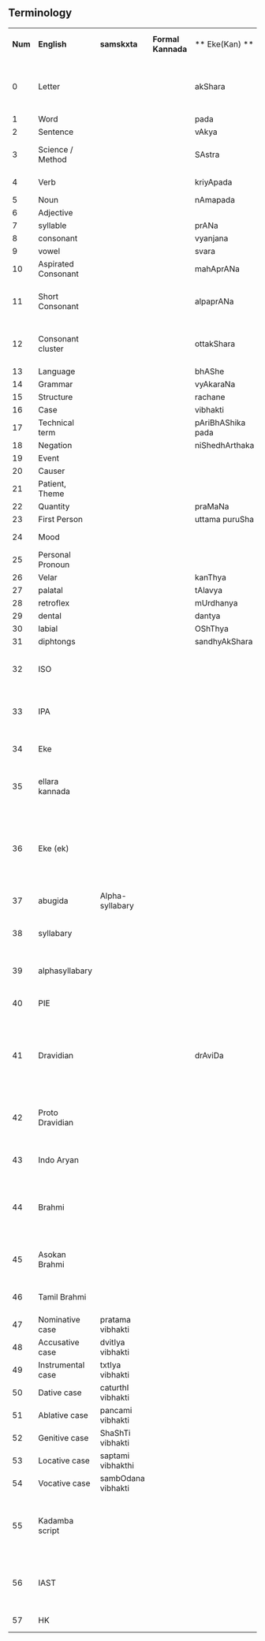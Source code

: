 ## Terminology

|         |               |       |       |       |       |  |    |
|---------|---------------|-------|-------|-------|-------|---|---|
| **Num** | **English** | **samskxta** | **Formal Kannada**  | ** Eke(Kan) ** | ** ellara kannaDa ** | ** Eke(ek)** | Notes |
| 0       | Letter      |   |  | akShara  |  | barige | could mean writing, sometimes akSara is used. |
| 1       | Word        |   | | pada     |     | pada     | |
| 2       | Sentence        |  |    | vAkya     |     | sollu     | Like "saying" |
| 3       | Science / Method |  | | SAstra  |         | arime | ari means to know in kannaDa |
| 4       | Verb        | | | kriyApada |  | esakapada | action word - like throwing |
| 5       | Noun        | | | nAmapada |  | hesarupada | |
| 6       | Adjective   | | |          |  | paricepada | |
| 7       | syllable    | | | prANa    |  | uli | |
| 8       | consonant   | | | vyanjana |  | taDeyuli | |
| 9       | vowel       | | | svara    |  | tereyuli | |
| 10      | Aspirated Consonant | | | mahAprANa | | ottuli | [^52] |
| 11      | Short Consonant     | | | alpaprANa | | kiriduli | Not aspirated, may or may not be voiced [^53] [^54]|
| 12      | Consonant cluster | | | ottakShara | | ottakSara | Also called Compound character [^56] |
| 13 | Language |  | | bhAShe | | nuDi  | | 
| 14 | Grammar | | | vyAkaraNa | | sollarime | |
| 15 | Structure | | | rachane   | | iTTaLa | |
| 16 | Case | | | vibhakti | | | |
| 17 | Technical term | | | pAriBhAShika pada | | arimeya pada | |
| 18 | Negation | | | niShedhArthaka | | allageLeta | |
| 19 | Event | | | | | Aguha | |
| 20 | Causer | | | | | Agisuga  | |
| 21 | Patient, Theme | | | | | Aguga | |
| 22 | Quantity | | | praMaNa| | aLavi | | 
| 23 | First Person | | | uttama puruSha | | ADuga | |
| 24 | Mood | | | | | ADugana niluvu | |
| 25 | Personal Pronoun | | | | | ADupada | | 
| 26 | Velar | | | kanThya | | | [^42] [^16]|
| 27 | palatal | | | tAlavya | | | [^41] [^16] |
| 28 | retroflex | | | mUrdhanya | | | [^40] [^16] |
| 29 | dental | | | dantya | | | [^38] [^16] |
| 30 | labial | | | OShThya | | | [^37] [^16] |
| 31 | diphtongs | | | sandhyAkShara | | | [^49] [^16]|
| 32 | ISO | | | | | | The ISO 15919 standard [^50] |
| 33 | IPA | | | | | | International Phonetic Alphabet [^10]|
| 34 | Eke | | | | | | Eke transliteration scheme, as is.|
| 35 | ellara kannada | | | | | | A linguistic movement created by DNS Bhat [^2] |
| 36 | Eke (ek) | | | | | | Eke transliteration using ellara kannaDa simplifications i.e. drop the h when appropriate |
| 37 | abugida | Alpha-syllabary | | | akShara | | akSara/barige | [^24]|
| 38 | syllabary | | | | | | Scripts that use symbols for syllables [^36]|
| 39 | alphasyllabary | | | | | | Same as abugida or akSara |
| 40 | PIE | | | | | | Proto Indo European [^35] |
| 41 | Dravidian | | | drAviDa | | drAviDa | A term with a lot of baggage, usually indicates a language family [^19] |
| 42 | Proto Dravidian | | | | | | A reconstructed proto language [^20]|
| 43 | Indo Aryan | | | | | | Indo Aryan Languages [^51] |
| 44 | Brahmi | | | | | | The script to which most Indic scripts trace their lineage from [^12]|
| 45 | Asokan Brahmi | | | | | | The variant of brAhmi used in aSokan edicts |
| 46 | Tamil Brahmi | | | | | | The variant of brAhmi used for old tamiZ |
| 47 | Nominative case | pratama vibhakti | | | | | Case 1 |
| 48 | Accusative case | dvitIya vibhakti| | | | | Case 2 |
| 49 | Instrumental case | txtIya vibhakti | | | | | Case 3 |
| 50 | Dative case | caturthI vibhakti | | | | | Case 4 |
| 51 | Ablative case | pancami vibhakti | | | | | Case 5 |
| 52 | Genitive case | ShaShTi vibhakti | | | | | Case 6 |
| 53 | Locative case | saptami vibhakthi | | | | | Case 7 |
| 54 | Vocative case | sambOdana vibhakti | | | | | Case 1a |
| 55 | Kadamba script | | | | | kadamba lipi | The oldest script used to write old kannaDa - a flavor of brAhmi [^22]|
| 56 | IAST | | | | | | International Alphabet for Sanskrit Transliteration [^8]|
| 57 | HK | | | | | | Harvard Kyoto Protocol [^9]|







